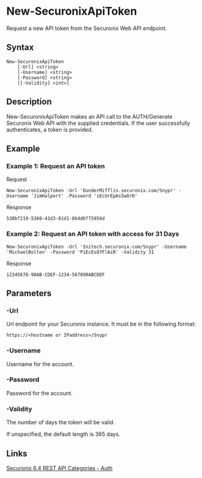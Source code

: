 # New-SecuronixApiToken
Request a new API token from the Securonix Web API endpoint.

## Syntax
```
New-SecuronixApiToken
    [-Url] <string>
    [-Username] <string>
    [-Password] <string>
    [[-Validity] <int>]
```

## Description
New-SecuronixApiToken makes an API call to the AUTH/Generate Securonix Web API with the supplied credentials. If the user successfully authenticates, a token is provided.

## Example

### Example 1: Request an API token
Request
```
New-SecuronixApiToken -Url 'DunderMifflin.securonix.com/Snypr' -Username 'JimHalpert' -Password 'sEcUrEpAsSwOrD'
```

Response
```
530bf219-5360-41d3-81d1-8b4d6f75956d
```

### Example 2: Request an API token with access for 31 Days
```
New-SecuronixApiToken -Url 'Initech.securonix.com/Snypr' -Username 'MichaelBolton' -Password 'PiEcEsOfFlAiR' -Validity 31
```

Response
```
12345678-90AB-CDEF-1234-567890ABCDEF
```

## Parameters

### -Url
Url endpoint for your Securonix instance.
It must be in the following format:
```
https://<hostname or IPaddress>/Snypr
```
### -Username
Username for the account.

### -Password
Password for the account.

### -Validity
The number of days the token will be valid.
    
If unspecified, the default length is 365 days.

## Links
[Securonix 6.4 REST API Categories - Auth](https://documentation.securonix.com/onlinedoc/Content/6.4%20Cloud/Content/SNYPR%206.4/6.4%20Guides/Web%20Services/6.4_REST%20API%20Categories.htm#Auth)